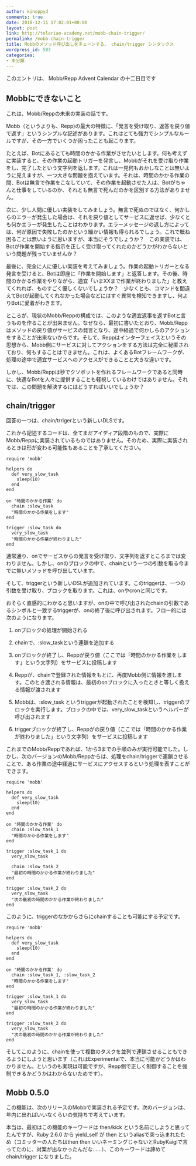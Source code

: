 ```yaml
---
author: kinoppyd
comments: true
date: 2018-12-11 17:02:01+00:00
layout: post
link: http://tolarian-academy.net/mobb-chain-trigger/
permalink: /mobb-chain-trigger
title: Mobbのメソッド呼び出しをチェーンする、 chain/trigger シンタックス
wordpress_id: 583
categories:
- 未分類
---
```


このエントリは、 Mobb/Repp Advent Calendar の十二日目です





## Mobbにできないこと


これは、Mobb/Reppの未来の実装の話です。

Mobb（というよりも、Repp)の最大の特徴に、「発言を受け取り、返答を戻り値で返す」というシンプルな記述があります。これはとても強力でシンプルなルールですが、その一方でいくつか困ったことも起こります。

たとえば、Botにあるとても時間のかかる作業がさせたいとします。何も考えずに実装すると、その作業の起動トリガーを発言し、Mobbがそれを受け取り作業をし、完了したという文字列を返します。これは一見何もおかしなことは無いように見えますが、一つ大きな問題を抱えています。それは、時間のかかる作業の間、Botは無言で作業をこなしていて、その作業を起動させた人は、Botがちゃんと仕事をしているのか、それとも無言で死んだのかを区別する方法がありません。

次に、少し人間に優しい実装をしてみましょう。無言で死ぬのではなく、何かしらのエラーが発生した場合は、それを戻り値としてサービスに返せば、少なくとも何かエラーが発生したことはわかります。エラーメッセージの返し方によっては、何が原因で失敗したのかという細かい情報も得られるでしょう。これで概ね困ることは無いように思いますが、本当にそうでしょうか？　この実装では、Botが作業を開始する指示を正しく受け取ってくれたのかどうかがわからないという問題が残っていませんか？

最後に、完全に人に優しい実装を考えてみましょう。作業の起動トリガーとなる発言を受けると、Botは即座に「作業を開始します」と返答します。その後、時間のかかる作業をやりながら、適宜「いまXXまで作業が終わりました」と教えてくれれば、ものすごく優しくないでしょうか？　少なくとも、コマンドを間違えてBotが起動してくれなかった場合などにはすぐ異常を検知できますし、何よりBotに愛着がわきます。

ところが、現状のMobb/Reppの構成では、このような適宜返事を返すBotと言うものを作ることが出来ません。なぜなら、最初に書いたとおり、Mobb/Reppはメソッドの戻り値がサービスの発言となり、途中経過で何かしらのアクションをすることが出来ないからです。そして、Reppはインターフェイスというその思想から、Mobb側にサービスに対してアクションをする方法は完全に秘匿されており、何もすることはできません。これは、よくあるBotフレームワークが、処理の途中で適宜サービスへのアクセスができることと大きな違いです。

しかし、Mobb/Reppは秒でクソボットを作れるフレームワークであると同時に、快適なBotを人々に提供することも軽視しているわけではありません。それでは、この問題を解決するにはどうすればいいでしょうか？


## chain/trigger


回答の一つは、chain/trrigerという新しいDLSです。

これから記述するコードは、全てまだアイディア段階のもので、実際にMobb/Reppに実装されているものではありません。そのため、実際に実装されるときは形が変わる可能性もあることを了承してください。

    
    require 'mobb'
    
    helpers do
      def very_slow_task
        sleep(10)
      end
    end
    
    on '時間のかかる作業' do
      chain :slow_task
      "時間のかかる作業をします"
    end
    
    trigger :slow_task do
      very_slow_task
      "時間のかかる作業が終わりました"
    end


通常通り、onでサービスからの発言を受け取り、文字列を返すところまでは変わりません。しかし、onのブロックの中で、chainという一つの引数を取る今までに無いメソッドを呼び出しています。

そして、triggerという新しいDSLが追加されています。このtriggerは、一つの引数を受け取り、ブロックを取ります。これは、onやcronと同じです。

おそらく直感的にわかると思いますが、onの中で呼び出されたchainの引数であるシンボルと一致するtriggerが、onの終了後に呼び出されます。フロー的には次のようになります。



 	
  1. onブロックの処理が開始される

 	
  2. chainで、:slow_taskという連鎖を追加する

 	
  3. onブロックが終了し、Reppが戻り値（ここでは「時間のかかる作業をします」という文字列）をサービスに投稿します

 	
  4. Reppが、chainで登録された情報をもとに、再度Mobb側に情報を渡します。このとき渡される情報は、最初のonブロックに入ったときと等しく扱える情報が渡されます

 	
  5. Mobbは、:slow_task というtriggerが起動されたことを検知し、triggerのブロックを実行します。ブロックの中では、very_slow_taskというヘルパーが呼び出されます

 	
  6. triggerブロックが終了し、Reppがの戻り値（ここでは「時間のかかる作業が終わりました」という文字列）をサービスに投稿します


これまでのMobb/Reppであれば、1から3までの手順のみが実行可能でした。しかし、次のバージョンのMobb/Reppからは、処理をchain/triggerで連鎖させることで、ある作業の途中経過にサービスにアクセスするという処理を表すことができます。

    
    require 'mobb'
    
    helpers do
      def very_slow_task
        sleep(10)
      end
    end
    
    on '時間のかかる作業' do
      chain :slow_task_1
      "時間のかかる作業をします"
    end
    
    trigger :slow_task_1 do
      very_slow_task
    
      chain :slow_task_2
      "最初の時間のかかる作業が終わりました"
    end
    
    trigger :slow_task_2 do
      very_slow_task
      "次の最初の時間のかかる作業が終わりました"
    end


このように、triggerのなかからさらにchainすることも可能にする予定です。

    
    require 'mobb'
    
    helpers do
      def very_slow_task
        sleep(10)
      end
    end
    
    on '時間のかかる作業' do
      chain :slow_task_1, :slow_task_2
      "時間のかかる作業をします"
    end
    
    trigger :slow_task_1 do
      very_slow_task
      "最初の時間のかかる作業が終わりました"
    end
    
    trigger :slow_task_2 do
      very_slow_task
      "次の最初の時間のかかる作業が終わりました"
    end


そしてこのように、chainを使って複数のタスクを並列で連鎖させることもできるようにしようと思います（これはExperimentalで、本当に可能かどうかはわかりません。というのも実現は可能ですが、Repp側で正しく制御することを強制できるかどうかはわからないためです）。


## Mobb 0.5.0


この機能は、次のリリースのMobbで実装される予定です。次のバージョンは、年内に出ればいいなくらいの気持ちで考えています。

本当は、最初はこの機能のキーワードは then/kick という名前にしようと思ってたんですが、Ruby 2.6.0 から yield_self が then というaliasで突っ込まれたため（コミッターの人たちはthen then いいネーミングじゃないとRubyKaigiで言ってたのに、対案が出なかったんだな……）、このキーワードは諦めて chain/trigger になりました。
